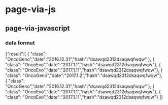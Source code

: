# page-via-js
page-via-javascript
---
### data format
{"result":[
    { "class": "OncoGeno","date":"2016.12.31","hash":"dsawqd2312dsaqwqfwqw" },
    { "class": "OncoEvo","date":"2017.1.1","hash":"dsawqd2312dsaqwqfwqw"},
    { "class": "OncoEvo","date":"2017.1.11","hash":"dsawqd2312dsaqwqfwqw"},
    { "class": "OncoGeno","date":"2017.1.2","hash":"dsawqd2312dsaqwqfwqw"},
    { "class": "OncoGeno","date":"2016.12.31","hash":"dsawqd2312dsaqwqfwqw" },
    { "class": "OncoEvo","date":"2017.1.1","hash":"dsawqd2312dsaqwqfwqw"},
    { "class": "OncoEvo","date":"2017.1.11","hash":"dsawqd2312dsaqwqfwqw"}
    ]}
